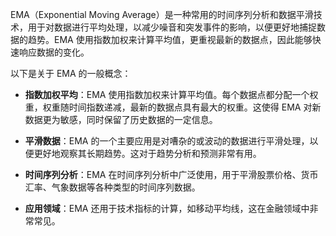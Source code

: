 EMA（Exponential Moving Average）是一种常用的时间序列分析和数据平滑技术，用于对数据进行平均处理，以减少噪音和突发事件的影响，以便更好地捕捉数据的趋势。EMA 使用指数加权来计算平均值，更重视最新的数据点，因此能够快速响应数据的变化。

以下是关于 EMA 的一般概念：

- **指数加权平均**：EMA 使用指数加权来计算平均值。每个数据点都分配一个权重，权重随时间指数递减，最新的数据点具有最大的权重。这使得 EMA 对新数据更为敏感，同时保留了历史数据的一定信息。
    
- **平滑数据**：EMA 的一个主要应用是对嘈杂的或波动的数据进行平滑处理，以便更好地观察其长期趋势。这对于趋势分析和预测非常有用。
    
- **时间序列分析**：EMA 在时间序列分析中广泛使用，用于平滑股票价格、货币汇率、气象数据等各种类型的时间序列数据。
    
- **应用领域**：EMA 还用于技术指标的计算，如移动平均线，这在金融领域中非常常见。